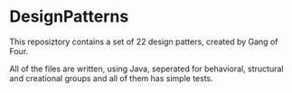 # DesignPatterns

This reposiztory contains a set of 22 design patters, created by Gang of Four.

All of the files are written, using Java, seperated for behavioral, structural and creational groups and all of them has simple tests.
